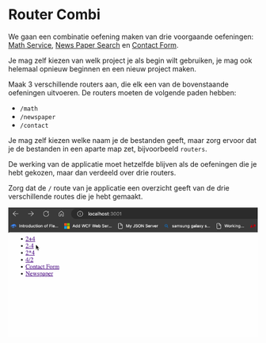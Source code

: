 # Router Combi

We gaan een combinatie oefening maken van drie voorgaande oefeningen: [Math Service](../math-service-express/), [News Paper Search](../newspaper-search/) en [Contact Form](../contact-form/).

Je mag zelf kiezen van welk project je als begin wilt gebruiken, je mag ook helemaal opnieuw beginnen en een nieuw project maken.

Maak 3 verschillende routers aan, die elk een van de bovenstaande oefeningen uitvoeren. De routers moeten de volgende paden hebben:

* `/math`
* `/newspaper`
* `/contact`

Je mag zelf kiezen welke naam je de bestanden geeft, maar zorg ervoor dat je de bestanden in een aparte map zet, bijvoorbeeld `routers`.

De werking van de applicatie moet hetzelfde blijven als de oefeningen die je hebt gekozen, maar dan verdeeld over drie routers.

Zorg dat de `/` route van je applicatie een overzicht geeft van de drie verschillende routes die je hebt gemaakt.

![alt text](router-combi.gif)
